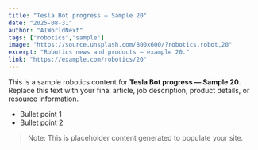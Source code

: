 ```yaml
---
title: "Tesla Bot progress — Sample 20"
date: "2025-08-31"
author: "AIWorldNext"
tags: ["robotics","sample"]
image: "https://source.unsplash.com/800x600/?robotics,robot,20"
excerpt: "Robotics news and products — example 20."
link: "https://example.com/robotics/20"
---
```


This is a sample robotics content for **Tesla Bot progress — Sample 20**. Replace this text with your final article, job description, product details, or resource information.

- Bullet point 1
- Bullet point 2

> Note: This is placeholder content generated to populate your site.
